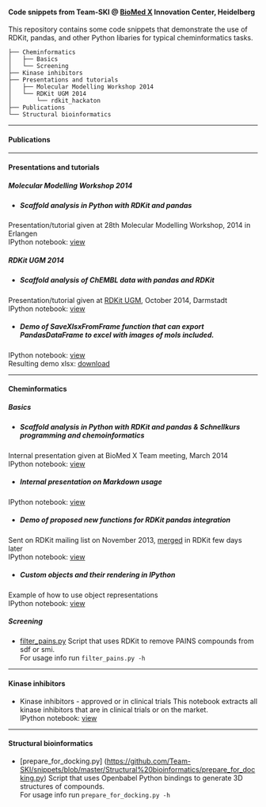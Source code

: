 #### Code snippets from Team-SKI @ [BioMed X](http://bio.mx/) Innovation Center, Heidelberg 
This repository contains some code snippets that demonstrate the use of RDKit, pandas, and other Python libaries for typical cheminformatics tasks.  

```
├── Cheminformatics
│   ├── Basics
│   └── Screening
├── Kinase inhibitors
├── Presentations and tutorials
│   ├── Molecular Modelling Workshop 2014
│   └── RDKit UGM 2014
│       └── rdkit_hackaton
├── Publications
└── Structural bioinformatics

```

- - -
#### Publications

- - -
#### Presentations and tutorials
##### Molecular Modelling Workshop 2014
 * ##### Scaffold analysis in Python with RDKit and pandas
Presentation/tutorial given at 28th Molecular Modelling Workshop, 2014 in Erlangen  
IPython notebook: [view](https://github.com/Team-SKI/snippets/blob/master/Presentations%20and%20tutorials/Molecular%20Modelling%20Workshop%202014/Scaffold%20analysis%20in%20Python%20with%20RDKit%20and%20pandas%20-%20MMWS%20Erlangen%202014.ipynb)

##### RDKit UGM 2014
 * ##### Scaffold analysis of ChEMBL data with pandas and RDKit
Presentation/tutorial given at [RDKit UGM](https://github.com/rdkit/UGM_2014), October 2014, Darmstadt  
IPython notebook: [view](https://github.com/Team-SKI/snippets/blob/master/Presentations%20and%20tutorials/RDKit%20UGM%202014/Scaffold%20analysis%20of%20ChEMBL%20data%20with%20pandas%20and%20RDKit%20-%20RDKit%20UGM2014.ipynb)

 * ##### Demo of SaveXlsxFromFrame function that can export PandasDataFrame to excel with images of mols included.  
IPython notebook: [view](https://github.com/Team-SKI/snippets/blob/master/Presentations%20and%20tutorials/RDKit%20UGM%202014/rdkit_hackaton/XLSX%20export.ipynb)  
Resulting demo xlsx: [download](https://github.com/Team-SKI/snippets/blob/master/IPython/rdkit_hackaton/demo.xlsx)

- - -
#### Cheminformatics
##### Basics
 * ##### Scaffold analysis in Python with RDKit and pandas & Schnellkurs programming and chemoinformatics
Internal presentation given at BioMed X Team meeting, March 2014  
IPython notebook: [view](https://github.com/Team-SKI/snippets/blob/master/Cheminformatics/Basics/Scaffold%20analysis%20%26%20Schnellkurs%20in%20chemoinformatics.ipynb)

 * ##### Internal presentation on Markdown usage
IPython notebook: [view](https://github.com/Team-SKI/snippets/blob/master/Cheminformatics/Basics/Markdown%20demo.ipynb)
 
 * ##### Demo of proposed new functions for RDKit pandas integration
Sent on RDKit mailing list on November 2013, [merged](https://github.com/rdkit/rdkit/commit/8269bc9002cf3c6b106c847d86bcbabc016b697e) in RDKit few days later  
IPython notebook: [view](https://github.com/Team-SKI/snippets/blob/master/Cheminformatics/Basics/RDKit%26pandas%20demo%20of%20new%20functions.ipynb)

 * ##### Custom objects and their rendering in IPython
Example of how to use object representations  
IPython notebook: [view](https://github.com/Team-SKI/snippets/blob/master/Cheminformatics/Basics/Custom%20objects%20and%20their%20rendering%20in%20IPython.ipynb)

##### Screening
 * [filter_pains.py](https://github.com/Team-SKI/snippets/blob/master/Cheminformatics/Screening/filter_pains.py)
Script that uses RDKit to remove PAINS compounds from sdf or smi.  
For usage info run `filter_pains.py -h`

- - -
#### Kinase inhibitors
 * Kinase inhibitors - approved or in clinical trials
This notebook extracts all kinase inhibitors that are in clinical trials or on the market.  
IPython notebook: [view](https://github.com/Team-SKI/snippets/blob/master/Kinase%20inhibitors/Kinase%20inhibitors%20-%20approved%20or%20in%20clinical%20trials.ipynb)

- - -
#### Structural bioinformatics
 * [prepare_for_docking.py] (https://github.com/Team-SKI/snippets/blob/master/Structural%20bioinformatics/prepare_for_docking.py)
Script that uses Openbabel Python bindings to generate 3D structures of compounds.  
For usage info run `prepare_for_docking.py -h`
